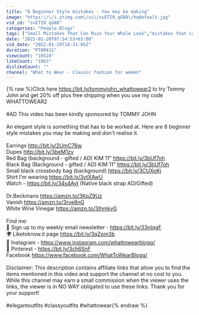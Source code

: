 ```yaml
---
title: "8 Beginner Style mistakes - You may be making"
image: "https:\/\/i.ytimg.com\/vi\/svETI0_qG80\/hqdefault.jpg"
vid_id: "svETI0_qG80"
categories: "People-Blogs"
tags: ["Small Mistakes That Can Ruin Your Whole Look","mistakes that can ruin your whole look","mistakes that can ruin a perfect outfit"]
date: "2022-01-20T07:54:53+03:00"
vid_date: "2022-01-19T18:31:05Z"
duration: "PT8M41S"
viewcount: "10524"
likeCount: "1063"
dislikeCount: ""
channel: "What to Wear - Classic fashion for women"
---
```

{% raw %}Click here <a rel="nofollow" target="blank" href="https://bit.ly/tommyjohn_whattowear2">https://bit.ly/tommyjohn_whattowear2</a> to try Tommy John and get 20% off plus free shipping when you use my code WHATTOWEAR2<br /><br />#AD This video has been kindly sponsored by TOMMY JOHN<br /><br />An elegant style is something that has to be worked at. Here are 8 beginner style mistakes you may be making and don't realise it.<br /><br />Earrings <a rel="nofollow" target="blank" href="http://bit.ly/2UmC76w">http://bit.ly/2UmC76w</a><br />Dupes <a rel="nofollow" target="blank" href="http://bit.ly/3beM1zv">http://bit.ly/3beM1zv</a><br />Red Bag (background  - gifted / AD) KIM 11” <a rel="nofollow" target="blank" href="https://bit.ly/3bUf7oh">https://bit.ly/3bUf7oh</a><br />Black Bag (Background - gifted / AD) KIM 11&quot;  <a rel="nofollow" target="blank" href="https://bit.ly/3bUf7oh">https://bit.ly/3bUf7oh</a><br />Small black crossbody bag (background) <a rel="nofollow" target="blank" href="https://bit.ly/3CUXoKj">https://bit.ly/3CUXoKj</a><br />Shirt I'm wearing <a rel="nofollow" target="blank" href="https://bit.ly/3vtXAwU">https://bit.ly/3vtXAwU</a><br />Watch - <a rel="nofollow" target="blank" href="https://bit.ly/34s4Ayt">https://bit.ly/34s4Ayt</a> (Native black strap AD/Gifted)<br /><br />Dr.Beckmans <a rel="nofollow" target="blank" href="https://amzn.to/3KpZ9Uz">https://amzn.to/3KpZ9Uz</a><br />Vanish <a rel="nofollow" target="blank" href="https://amzn.to/3rve8nG">https://amzn.to/3rve8nG</a><br />White Wine Vinegar <a rel="nofollow" target="blank" href="https://amzn.to/3IhmkyG">https://amzn.to/3IhmkyG</a><br /><br />Find me:<br />💌  Sign up to my weekly email newsletter - <a rel="nofollow" target="blank" href="https://bit.ly/33nIqgF">https://bit.ly/33nIqgF</a><br />🌍  Liketoknow.it page <a rel="nofollow" target="blank" href="https://bit.ly/3qZpm3b">https://bit.ly/3qZpm3b</a><br />📸  Instagram - <a rel="nofollow" target="blank" href="https://www.instagram.com/whattowearblogg/">https://www.instagram.com/whattowearblogg/</a><br /> 🚀 Pinterest - <a rel="nofollow" target="blank" href="https://bit.ly/3ch6SnF">https://bit.ly/3ch6SnF</a><br />Facebook <a rel="nofollow" target="blank" href="https://www.facebook.com/WhatToWearBlogg/">https://www.facebook.com/WhatToWearBlogg/</a><br /><br />Disclaimer: This description contains affiliate links that allow you to find the items mentioned in this video and support the channel at no cost to you. While this channel may earn a small commission when the viewer uses the links, the viewer is in NO WAY obligated to use these links. Thank you for your support!<br /><br />#elegantoutfits #classyoutfits #whattowear{% endraw %}
